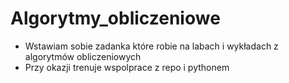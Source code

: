 # Algorytmy_obliczeniowe
* Wstawiam sobie zadanka które robie na labach i wykładach z algorytmów obliczeniowych
* Przy okazji trenuje wspolprace z repo i pythonem
